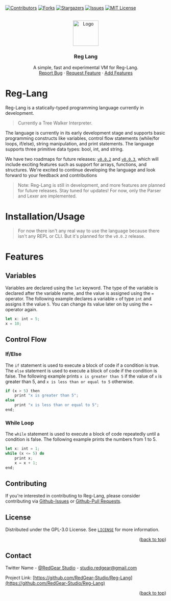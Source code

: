 <!-- Improved compatibility of back to top link: See: https://github.com/othneildrew/Best-README-Template/pull/73 -->
<a name="readme-top"></a>
<!--
*** Thanks for checking out the Best-README-Template. If you have a suggestion
*** that would make this better, please fork the repo and create a pull request
*** or simply open an issue with the tag "enhancement".
*** Don't forget to give the project a star!
*** Thanks again! Now go create something AMAZING! :D
-->



<!-- PROJECT SHIELDS -->
<!--
*** I'm using markdown "reference style" links for readability.
*** Reference links are enclosed in brackets [ ] instead of parentheses ( ).
*** See the bottom of this document for the declaration of the reference variables
*** for contributors-url, forks-url, etc. This is an optional, concise syntax you may use.
*** https://www.markdownguide.org/basic-syntax/#reference-style-links
-->
[![Contributors][contributors-shield]][contributors-url]
[![Forks][forks-shield]][forks-url]
[![Stargazers][stars-shield]][stars-url]
[![Issues][issues-shield]][issues-url]
[![MIT License][license-shield]][license-url]



<!-- PROJECT LOGO -->
<br />
<div align="center">
  <a href="https://github.com/RedGear-Studio/Reg-Lang">
    <img src="images/logo.png" alt="Logo" width="80" height="80">
  </a>

<h3 align="center">Reg Lang</h3>

  <p align="center">
    A simple, fast and experimental VM for Reg-Lang.
    <br />
    <!-- <a href="https://github.com/RedGear-Studio/Reg-Lang"><strong>Explore the docs »</strong></a>
    <br />
    <br />
    <a href="https://github.com/RedGear-Studio/Reg-Lang">View Demo</a>
    · -->
    <a href="https://github.com/RedGear-Studio/Reg-Lang/issues">Report Bug</a>
    ·
    <a href="https://github.com/RedGear-Studio/Reg-Lang/issues">Request Feature</a>
    ·
    <a href="https://github.com/RedGear-Studio/Reg-Lang/pulls">Add Features</a>
  </p>
</div>

# Reg-Lang
Reg-Lang is a statically-typed programming language currently in development. 
> Currently a Tree Walker Interpreter.

The language is currently in its early development stage and supports basic programming constructs like variables, control flow statements (while/for loops, if/else), string manipulation, and print statements. The language supports three primitive data types: bool, int, and string.

We have two roadmaps for future releases: [`v0.0.2`](https://github.com/RedGear-Studio/Reg-Lang/milestone/2) and [`v0.0.3`](https://github.com/RedGear-Studio/Reg-Lang/milestone/3), which will include exciting features such as support for arrays, functions, and structures. We're excited to continue developing the language and look forward to your feedback and contributions

> Note: Reg-Lang is still in development, and more features are planned for future releases. Stay tuned for updates!
> For now, only the Parser and Lexer are implemented.

# Installation/Usage
> For now there isn't any real way to use the language because there isn't any REPL or CLI. But it's planned for the `v0.0.2` release.

# Features
## Variables
Variables are declared using the `let` keyword. The type of the variable is declared after the variable name, and the value is assigned using the `=` operator. The following example declares a variable `x` of type `int` and assigns it the value `5`.
You can change its value later on by using the `=` operator again.
```rs
let x: int = 5;
x = 10;
```
## Control Flow
### If/Else
The `if` statement is used to execute a block of code if a condition is true. The `else` statement is used to execute a block of code if the condition is false. The following example prints `x is greater than 5` if the value of `x` is greater than 5, and `x is less than or equal to 5` otherwise.
```rs
if (x > 5) then
    print "x is greater than 5";
else
    print "x is less than or equal to 5";
end;
```
### While Loop
The `while` statement is used to execute a block of code repeatedly until a condition is false. The following example prints the numbers from 1 to 5.
```rs
let x: int = 1;
while (x <= 5) do
    print x;
    x = x + 1;
end;
```

## Contributing
If you're interested in contributing to Reg-Lang, please consider contributing via [Github-Issues](https://github.com/RedGear-Studio/Reg-Lang/issues) or [Github-Pull Requests](https://github.com/RedGear-Studio/Reg-Lang/pulls).

<!-- LICENSE -->
## License

Distributed under the GPL-3.0 License. See [`LICENSE`](https://github.com/RedGear-Studio/Reg-Lang/blob/main/LICENSE) for more information.

<p align="right">(<a href="#readme-top">back to top</a>)</p>



<!-- CONTACT -->
## Contact

Twitter Name - [@RedGear Studio](https://twitter.com/RedGearS) - studio.redgear@gmail.com

Project Link: [https://github.com/RedGear-Studio/Reg-Lang](https://github.com/RedGear-Studio/Reg-Lang)

<p align="right">(<a href="#readme-top">back to top</a>)</p>


<!-- MARKDOWN LINKS & IMAGES -->
<!-- https://www.markdownguide.org/basic-syntax/#reference-style-links -->
[contributors-shield]: https://img.shields.io/github/contributors/RedGear-Studio/Reg-Lang.svg?style=for-the-badge
[contributors-url]: https://github.com/RedGear-Studio/Reg-Lang/graphs/contributors
[forks-shield]: https://img.shields.io/github/forks/RedGear-Studio/Reg-Lang.svg?style=for-the-badge
[forks-url]: https://github.com/RedGear-Studio/Reg-Lang/network/members
[stars-shield]: https://img.shields.io/github/stars/RedGear-Studio/Reg-Lang.svg?style=for-the-badge
[stars-url]: https://github.com/RedGear-Studio/Reg-Lang/stargazers
[issues-shield]: https://img.shields.io/github/issues/RedGear-Studio/Reg-Lang.svg?style=for-the-badge
[issues-url]: https://github.com/RedGear-Studio/Reg-Lang/issues
[license-shield]: https://img.shields.io/github/license/RedGear-Studio/Reg-Lang.svg?style=for-the-badge
[license-url]: https://github.com/RedGear-Studio/Reg-Lang/blob/master/LICENSE.txt